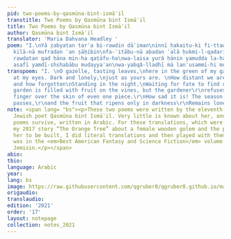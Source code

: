 ```yaml
---
pid: two-poems-by-qasmūna-bint-ismāʿil
transtitle: Two Poems by Qasmūna bint Ismāʿil
title: Two Poems by Qasmūna bint Ismāʿil
author: Qasmūna bint Ismāʿil
translator: 'Maria Dahvana Headley '
poem: "I.\nYā ẓabyatan tarʿa bi-rawdin dāʾiman\ninnī ḥakaitu-ki fi-ttawaḥḥushi wa-l-ḥawari.\nAmsâ
  kilā-nā mufradan ʿan ṣāḥibin\nfa-ʿitābu-nā abadan ʿalâ ḥukmi-l-qadari\n\nII. \nAyā
  rawḍatan qad ḥāna min-ha qaṭāfu-ha\nwa-laisa yurâ ḥānin yamudda la-ha yadā;\nfa-wā
  asafī yamdī-shshabābu mudayyaʿan\nwa-yabqâ-lladhī mā lanʾusammī-hi mufradā"
transpoem: "I. \nO gazelle, tasting leaves,\nhere in the green of my garden.\nLook
  at my eyes. Dark and lonely,\njust as yours are. \nHow distant we are from our beloveds,
  and how forgotten\nStanding in the night,\nWaiting for fate to find us.\n\nII.\nThe
  garden is filled with fruit on the vines, but the gardener\r\nrefuses to brush a
  finger over the skin of even one piece.\r\nHow sad it is! The season of splendor
  passes,\r\nand the fruit that ripens only in darkness\r\nRemains lonely. "
note: <span lang= "bs"><p>These two poems were written by the eleventh-century Iberian
  Jewish poet Qasmūna bint Ismāʿil. Very little is known about her, and only a few
  poems survive, written in Arabic. For these translations, which were included in
  my 2017 story “The Orange Tree” about a female wooden golem and the poet who commissions
  her to be built, I did literal translations and then played with them. The story
  was in the <em>Best American Fantasy and Science Fiction</em> volume edited by N.K.
  Jemisin.</p></span>
abio: 
tbio: 
language: Arabic
year: 
lang: bs
image: https://raw.githubusercontent.com/qgruber8/qgruber8.github.io/main/assets/images/images_21/headley.jpg
origaudio: 
translaudio: 
edition: '2021'
order: '17'
layout: notepage
collection: notes_2021
---
```

